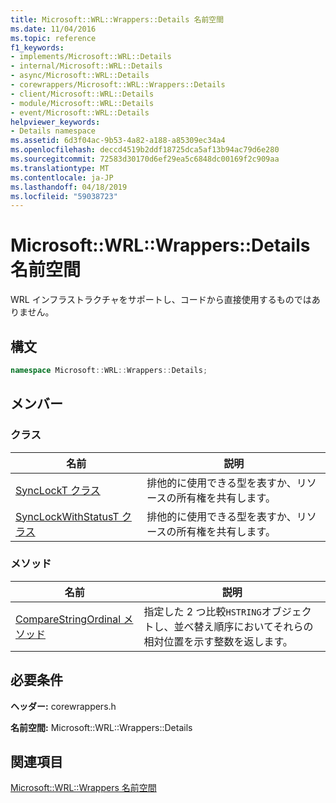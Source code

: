 ```yaml
---
title: Microsoft::WRL::Wrappers::Details 名前空間
ms.date: 11/04/2016
ms.topic: reference
f1_keywords:
- implements/Microsoft::WRL::Details
- internal/Microsoft::WRL::Details
- async/Microsoft::WRL::Details
- corewrappers/Microsoft::WRL::Wrappers::Details
- client/Microsoft::WRL::Details
- module/Microsoft::WRL::Details
- event/Microsoft::WRL::Details
helpviewer_keywords:
- Details namespace
ms.assetid: 6d3f04ac-9b53-4a82-a188-a85309ec34a4
ms.openlocfilehash: deccd4519b2ddf18725dca5af13b94ac79d6e280
ms.sourcegitcommit: 72583d30170d6ef29ea5c6848dc00169f2c909aa
ms.translationtype: MT
ms.contentlocale: ja-JP
ms.lasthandoff: 04/18/2019
ms.locfileid: "59038723"
---
```

# <a name="microsoftwrlwrappersdetails-namespace"></a>Microsoft::WRL::Wrappers::Details 名前空間

WRL インフラストラクチャをサポートし、コードから直接使用するものではありません。

## <a name="syntax"></a>構文

```cpp
namespace Microsoft::WRL::Wrappers::Details;
```

## <a name="members"></a>メンバー

### <a name="classes"></a>クラス

|名前|説明|
|----------|-----------------|
|[SyncLockT クラス](synclockt-class.md)|排他的に使用できる型を表すか、リソースの所有権を共有します。|
|[SyncLockWithStatusT クラス](synclockwithstatust-class.md)|排他的に使用できる型を表すか、リソースの所有権を共有します。|

### <a name="methods"></a>メソッド

|名前|説明|
|----------|-----------------|
|[CompareStringOrdinal メソッド](comparestringordinal-method.md)|指定した 2 つ比較`HSTRING`オブジェクトし、並べ替え順序においてそれらの相対位置を示す整数を返します。|

## <a name="requirements"></a>必要条件

**ヘッダー:** corewrappers.h

**名前空間:** Microsoft::WRL::Wrappers::Details

## <a name="see-also"></a>関連項目

[Microsoft::WRL::Wrappers 名前空間](microsoft-wrl-wrappers-namespace.md)